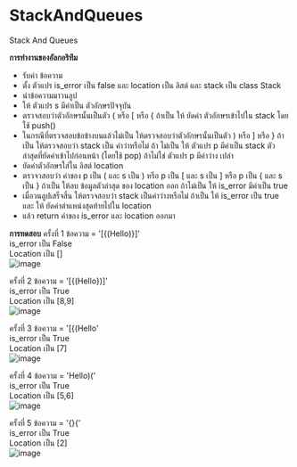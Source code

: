 # StackAndQueues
Stack And Queues

**การทำงานของอัลกอริทึม**

  - รับค่า ข้อความ
  - ตั้ง ตัวแปร is_error เป็น false และ location เป็น ลิสต์ และ stack เป็น class Stack
  - นำข้อความมาวนลูป
  - ให้ ตัวแปร s มีค่าเป็น ตัวอักษรปัจจุบัน
  - ตรวจสอบว่าตัวอักษรนั้นเป็นตัว ( หรือ [ หรือ { ถ้าเป็น ให้ ยัดค่า ตัวอักษรเข้าไปใน stack โดยใช้ push()
  - ในกรณีที่ตรวจสอบข้อข้างบนแล้วไม่เป็น ให้ตรวจสอบว่าตัวอักษรนั้นเป็นตัว ) หรือ ] หรือ } ถ้าเป็น
    ให้ตรวจสอบว่า stack เป็น ค่าว่าหรือไม่ ถ้า ไม่เป็น ให้ ตัวแปร p มีค่าเป็น stack ตัวล่าสุดที่ยัดค่าเข้าไปก่อนหน้า (โดยใช้ pop) ถ้าไม่ใช่ ตัวแปร  p มีค่าว่าง      เปล่า
  - ยัดค่าตัวอักษรใส่ใน ลิสต์ location
  - ตรวจวสอบว่า ค่าของ p เป็น ( และ s เป็น ) หรือ  p เป็น [ และ s เป็น ] หรือ  p เป็น { และ s เป็น }
      ถ้าเป็น ให้ลบ ข้อมูลตัวล่าสุด ของ location ออก
      ถ้าไม่เป็น ให้ is_error มีค่าเป็น true
  - เมื่อวนลูปเสร็จสิ้น ให้ตรวจสอบว่า stack เป็นค่าว่างหรือไม่ ถ้าเป็น ให้ is_error เป็น true และ ให้ ยัดค่าตำแหน่งสุดท้ายไปใน location
  - แล้ว return ค่าของ is_error และ location ออกมา

**การทดสอบ**
  ครั้งที่ 1
    ข้อความ = '[{(Hello)}]'
    <br>
    is_error เป็น False
    <br>
    Location เป็น []
    <br>
    ![image](https://github.com/Mewwemmew/StackAndQueues/assets/150503581/0dffa0a0-fde8-4daf-b6e6-59b2acffe690)

 ครั้งที่ 2
    ข้อความ = '[{(Hello})]'
     <br>
    is_error เป็น True
    <br>
    Location เป็น [8,9]
    <br>
    ![image](https://github.com/Mewwemmew/StackAndQueues/assets/150503581/4a3fe422-50be-458a-9591-e30a8d1dadec)
    
 ครั้งที่ 3
    ข้อความ = '[{(Hello'
     <br>
    is_error เป็น True
    <br>
    Location เป็น [7]
    <br>
    ![image](https://github.com/Mewwemmew/StackAndQueues/assets/150503581/545f67c0-43a1-4d2a-8a25-f029e04bb8d3)
    
 ครั้งที่ 4
    ข้อความ = 'Hello)('
     <br>
    is_error เป็น True
    <br>
    Location เป็น [5,6]
    <br>
    ![image](https://github.com/Mewwemmew/StackAndQueues/assets/150503581/33ea6dbc-9b61-4469-9950-6a4175e7e433)
    
 ครั้งที่ 5
    ข้อความ = '{}{'
     <br>
    is_error เป็น True
    <br>
    Location เป็น [2]
    <br>
    ![image](https://github.com/Mewwemmew/StackAndQueues/assets/150503581/b64fb445-f1a5-4032-943b-ba5702f2b797)



